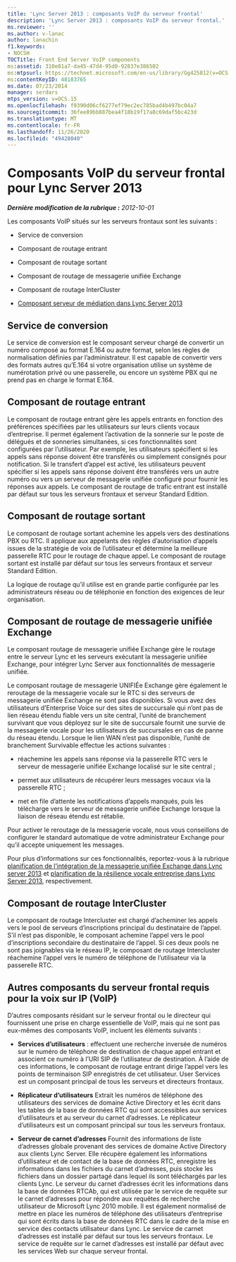 ```yaml
---
title: 'Lync Server 2013 : composants VoIP du serveur frontal'
description: 'Lync Server 2013 : composants VoIP du serveur frontal.'
ms.reviewer: ''
ms.author: v-lanac
author: lanachin
f1.keywords:
- NOCSH
TOCTitle: Front End Server VoIP components
ms:assetid: 310e81a7-da45-47d4-95d0-92837e386502
ms:mtpsurl: https://technet.microsoft.com/en-us/library/Gg425812(v=OCS.15)
ms:contentKeyID: 48183765
ms.date: 07/23/2014
manager: serdars
mtps_version: v=OCS.15
ms.openlocfilehash: f9390d06cf6277ef79ec2ec785bad4b497bc04a7
ms.sourcegitcommit: 36fee89bb887bea4f18b19f17a8c69daf5bc423d
ms.translationtype: MT
ms.contentlocale: fr-FR
ms.lasthandoff: 11/26/2020
ms.locfileid: "49428040"
---
```

# <a name="front-end-server-voip-components-for-lync-server-2013"></a>Composants VoIP du serveur frontal pour Lync Server 2013

<div data-xmlns="http://www.w3.org/1999/xhtml">

<div class="topic" data-xmlns="http://www.w3.org/1999/xhtml" data-msxsl="urn:schemas-microsoft-com:xslt" data-cs="https://msdn.microsoft.com/">

<div data-asp="https://msdn2.microsoft.com/asp">



</div>

<div id="mainSection">

<div id="mainBody">

<span> </span>

_**Dernière modification de la rubrique :** 2012-10-01_

Les composants VoIP situés sur les serveurs frontaux sont les suivants :

  - Service de conversion

  - Composant de routage entrant

  - Composant de routage sortant

  - Composant de routage de messagerie unifiée Exchange

  - Composant de routage InterCluster

  - [Composant serveur de médiation dans Lync Server 2013](lync-server-2013-mediation-server-component.md)

<div>

## <a name="translation-service"></a>Service de conversion

Le service de conversion est le composant serveur chargé de convertir un numéro composé au format E.164 ou autre format, selon les règles de normalisation définies par l’administrateur. Il est capable de convertir vers des formats autres qu’E.164 si votre organisation utilise un système de numérotation privé ou une passerelle, ou encore un système PBX qui ne prend pas en charge le format E.164.

</div>

<div>

## <a name="inbound-routing-component"></a>Composant de routage entrant

Le composant de routage entrant gère les appels entrants en fonction des préférences spécifiées par les utilisateurs sur leurs clients vocaux d’entreprise. Il permet également l’activation de la sonnerie sur le poste de délégués et de sonneries simultanées, si ces fonctionnalités sont configurées par l’utilisateur. Par exemple, les utilisateurs spécifient si les appels sans réponse doivent être transférés ou simplement consignés pour notification. Si le transfert d’appel est activé, les utilisateurs peuvent spécifier si les appels sans réponse doivent être transférés vers un autre numéro ou vers un serveur de messagerie unifiée configuré pour fournir les réponses aux appels. Le composant de routage de trafic entrant est installé par défaut sur tous les serveurs frontaux et serveur Standard Edition.

</div>

<div>

## <a name="outbound-routing-component"></a>Composant de routage sortant

Le composant de routage sortant achemine les appels vers des destinations PBX ou RTC. Il applique aux appelants des règles d’autorisation d’appels issues de la stratégie de voix de l’utilisateur et détermine la meilleure passerelle RTC pour le routage de chaque appel. Le composant de routage sortant est installé par défaut sur tous les serveurs frontaux et serveur Standard Edition.

La logique de routage qu’il utilise est en grande partie configurée par les administrateurs réseau ou de téléphonie en fonction des exigences de leur organisation.

</div>

<div>

## <a name="exchange-um-routing-component"></a>Composant de routage de messagerie unifiée Exchange

Le composant routage de messagerie unifiée Exchange gère le routage entre le serveur Lync et les serveurs exécutant la messagerie unifiée Exchange, pour intégrer Lync Server aux fonctionnalités de messagerie unifiée.

Le composant routage de messagerie UNIFIÉe Exchange gère également le reroutage de la messagerie vocale sur le RTC si des serveurs de messagerie unifiée Exchange ne sont pas disponibles. Si vous avez des utilisateurs d’Enterprise Voice sur des sites de succursale qui n’ont pas de lien réseau étendu fiable vers un site central, l’unité de branchement survivant que vous déployez sur le site de succursale fournit une survie de la messagerie vocale pour les utilisateurs de succursales en cas de panne du réseau étendu. Lorsque le lien WAN n’est pas disponible, l’unité de branchement Survivable effectue les actions suivantes :

  - réachemine les appels sans réponse via la passerelle RTC vers le serveur de messagerie unifiée Exchange localisé sur le site central ;

  - permet aux utilisateurs de récupérer leurs messages vocaux via la passerelle RTC ;

  - met en file d’attente les notifications d’appels manqués, puis les télécharge vers le serveur de messagerie unifiée Exchange lorsque la liaison de réseau étendu est rétablie.

Pour activer le reroutage de la messagerie vocale, nous vous conseillons de configurer le standard automatique de votre administrateur Exchange pour qu’il accepte uniquement les messages.

Pour plus d’informations sur ces fonctionnalités, reportez-vous à la rubrique [planification de l’intégration de la messagerie unifiée Exchange dans Lync server 2013](lync-server-2013-planning-for-exchange-unified-messaging-integration.md) et [planification de la résilience vocale entreprise dans Lync Server 2013](lync-server-2013-planning-for-enterprise-voice-resiliency.md), respectivement.

</div>

<div>

## <a name="intercluster-routing-component"></a>Composant de routage InterCluster

Le composant de routage Intercluster est chargé d’acheminer les appels vers le pool de serveurs d’inscriptions principal du destinataire de l’appel. S’il n’est pas disponible, le composant achemine l’appel vers le pool d’inscriptions secondaire du destinataire de l’appel. Si ces deux pools ne sont pas joignables via le réseau IP, le composant de routage Intercluster réachemine l’appel vers le numéro de téléphone de l’utilisateur via la passerelle RTC.

</div>

<div>

## <a name="other-front-end-server-components-required-for-voip"></a>Autres composants du serveur frontal requis pour la voix sur IP (VoIP)

D’autres composants résidant sur le serveur frontal ou le directeur qui fournissent une prise en charge essentielle de VoIP, mais qui ne sont pas eux-mêmes des composants VoIP, incluent les éléments suivants :

  - **Services d’utilisateurs** : effectuent une recherche inversée de numéros sur le numéro de téléphone de destination de chaque appel entrant et associent ce numéro à l’URI SIP de l’utilisateur de destination. À l’aide de ces informations, le composant de routage entrant dirige l’appel vers les points de terminaison SIP enregistrés de cet utilisateur. User Services est un composant principal de tous les serveurs et directeurs frontaux.

  - **Réplicateur d’utilisateurs** Extrait les numéros de téléphone des utilisateurs des services de domaine Active Directory et les écrit dans les tables de la base de données RTC qui sont accessibles aux services d’utilisateurs et au serveur du carnet d’adresses. Le réplicateur d’utilisateurs est un composant principal sur tous les serveurs frontaux.

  - **Serveur de carnet d’adresses** Fournit des informations de liste d’adresses globale provenant des services de domaine Active Directory aux clients Lync Server. Elle récupère également les informations d’utilisateur et de contact de la base de données RTC, enregistre les informations dans les fichiers du carnet d’adresses, puis stocke les fichiers dans un dossier partagé dans lequel ils sont téléchargés par les clients Lync. Le serveur du carnet d’adresses écrit les informations dans la base de données RTCAb, qui est utilisée par le service de requête sur le carnet d’adresses pour répondre aux requêtes de recherche utilisateur de Microsoft Lync 2010 mobile. Il est également normalisé de mettre en place les numéros de téléphone des utilisateurs d’entreprise qui sont écrits dans la base de données RTC dans le cadre de la mise en service des contacts utilisateur dans Lync. Le service de carnet d’adresses est installé par défaut sur tous les serveurs frontaux. Le service de requête sur le carnet d’adresses est installé par défaut avec les services Web sur chaque serveur frontal.

</div>

</div>

<span> </span>

</div>

</div>

</div>

